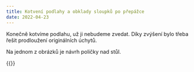 ```yaml
---
title: Kotvení podlahy a obklady sloupků po přepážce
date: 2022-04-23
---
```


Konečně kotvíme podlahu, už ji nebudeme zvedat. Díky zvýšení bylo třeba řešit
prodloužení originálních úchytů.

Na jednom z obrázků je návrh poličky nad stůl.

{{<gallery>}}
